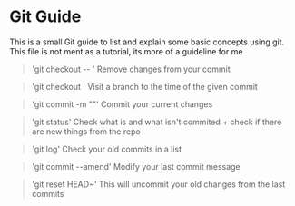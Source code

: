 # Git Guide

This is a small Git guide to list and explain some basic concepts using git.
This file is not ment as a tutorial, its more of a guideline for me

>'git checkout -- <file>'
Remove changes from your commit

>'git checkout <commit-number>'
Visit a branch to the time of the given commit

>'git commit -m "<message>"'
Commit your current changes

>'git status'
Check what is and what isn't commited + check if there are new things from the repo

>'git log'
Check your old commits in a list

>'git commit --amend'
Modify your last commit message

>'git reset HEAD~<number>'
This will uncommit your old changes from the last <number> commits


